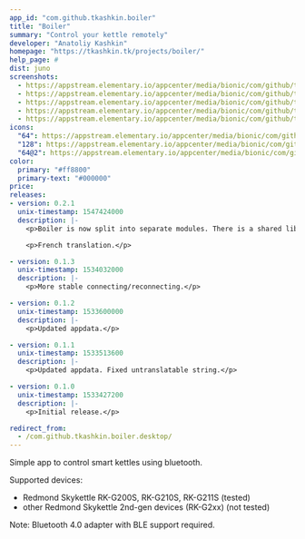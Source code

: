 ```yaml
---
app_id: "com.github.tkashkin.boiler"
title: "Boiler"
summary: "Control your kettle remotely"
developer: "Anatoliy Kashkin"
homepage: "https://tkashkin.tk/projects/boiler/"
help_page: #
dist: juno
screenshots:
  - https://appstream.elementary.io/appcenter/media/bionic/com/github/tkashkin.boiler/E398C1A0A50ED7FF3F034CE395BD124C/screenshots/image-1_orig.png
  - https://appstream.elementary.io/appcenter/media/bionic/com/github/tkashkin.boiler/E398C1A0A50ED7FF3F034CE395BD124C/screenshots/image-2_orig.png
  - https://appstream.elementary.io/appcenter/media/bionic/com/github/tkashkin.boiler/E398C1A0A50ED7FF3F034CE395BD124C/screenshots/image-3_orig.png
  - https://appstream.elementary.io/appcenter/media/bionic/com/github/tkashkin.boiler/E398C1A0A50ED7FF3F034CE395BD124C/screenshots/image-4_orig.png
  - https://appstream.elementary.io/appcenter/media/bionic/com/github/tkashkin.boiler/E398C1A0A50ED7FF3F034CE395BD124C/screenshots/image-5_orig.png
icons:
  "64": https://appstream.elementary.io/appcenter/media/bionic/com/github/tkashkin.boiler/E398C1A0A50ED7FF3F034CE395BD124C/icons/64x64/com.github.tkashkin.boiler_com.github.tkashkin.boiler.png
  "128": https://appstream.elementary.io/appcenter/media/bionic/com/github/tkashkin.boiler/E398C1A0A50ED7FF3F034CE395BD124C/icons/128x128/com.github.tkashkin.boiler_com.github.tkashkin.boiler.png
  "64@2": https://appstream.elementary.io/appcenter/media/bionic/com/github/tkashkin.boiler/E398C1A0A50ED7FF3F034CE395BD124C/icons/64x64@2/com.github.tkashkin.boiler_com.github.tkashkin.boiler.png
color:
  primary: "#ff8800"
  primary-text: "#000000"
price: 
releases:
- version: 0.2.1
  unix-timestamp: 1547424000
  description: |-
    <p>Boiler is now split into separate modules. There is a shared library, a daemon listening DBus and a GTK+ application talking to daemon. Each device is also in its own module.</p>

    <p>French translation.</p>

- version: 0.1.3
  unix-timestamp: 1534032000
  description: |-
    <p>More stable connecting/reconnecting.</p>

- version: 0.1.2
  unix-timestamp: 1533600000
  description: |-
    <p>Updated appdata.</p>

- version: 0.1.1
  unix-timestamp: 1533513600
  description: |-
    <p>Updated appdata. Fixed untranslatable string.</p>

- version: 0.1.0
  unix-timestamp: 1533427200
  description: |-
    <p>Initial release.</p>

redirect_from:
  - /com.github.tkashkin.boiler.desktop/
---
```

<p>Simple app to control smart kettles using bluetooth.</p>
<p>Supported devices:</p>
<ul>
  <li>Redmond Skykettle RK-G200S, RK-G210S, RK-G211S (tested)</li>
  <li>other Redmond Skykettle 2nd-gen devices (RK-G2xx) (not tested)</li>
</ul>
<p>Note: Bluetooth 4.0 adapter with BLE support required.</p>
